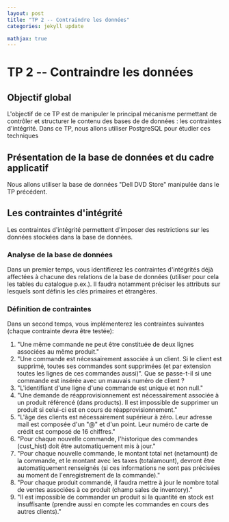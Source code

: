 ```yaml
---
layout: post
title: "TP 2 -- Contraindre les données"
categories: jekyll update

mathjax: true
---
```


# TP 2 -- Contraindre les données

## Objectif global
L'objectif de ce TP est de manipuler le principal mécanisme permettant de contrôler et structurer le contenu des bases de de données : les contraintes d'intégrité. Dans ce TP, nous allons utiliser PostgreSQL pour étudier ces techniques

## Présentation de la base de données et du cadre applicatif

Nous allons utiliser la base de données "Dell DVD Store" manipulée dans le TP précédent.

## Les contraintes d'intégrité 

Les contraintes d'intégrité permettent d'imposer des restrictions sur les données stockées dans la base de données.

### Analyse de la base de données 
Dans un premier temps, vous identifierez les contraintes d'intégrités déjà affectées à chacune des relations de la base de données (utiliser pour cela les tables du catalogue p.ex.). Il faudra notamment préciser les attributs sur lesquels sont définis les clés primaires et étrangères.

### Définition de contraintes
Dans un second temps, vous implémenterez les contraintes suivantes (chaque contrainte devra être testée):
1.	"Une même commande ne peut être constituée de deux lignes associées au même produit."
2.	"Une commande est nécessairement associée à un client. Si le client est supprimé, toutes ses commandes sont supprimées (et par extension toutes les lignes de ces commandes aussi)". Que se passe-t-il si une commande est insérée avec un mauvais numéro de client ?
3.	"L'identifiant d'une ligne d'une commande est unique et non null."
4. "Une demande de réapprovisionnement est nécessairement associée à un produit référencé (dans products). Il est impossible de supprimer un produit si celui-ci est en cours de réapprovisionnement."
5. "L'âge des clients est nécessairement supérieur à zéro. Leur adresse mail est composée d'un "@" et d'un point. Leur numéro de carte de crédit est composé de 16 chiffres."
6. "Pour chaque nouvelle commande, l'historique des commandes (cust_hist) doit être automatiquement mis à jour."
7. "Pour chaque nouvelle commande, le montant total net (netamount) de la commande, et le montant avec les taxes (totalamount), devront être automatiquement renseignés (si ces informations ne sont pas précisées au moment de l'enregistrement de la commande)."
8. "Pour chaque produit commandé, il faudra mettre à jour le nombre total de ventes associées à ce produit (champ sales de inventory)."
9. "Il est impossible de commander un produit si la quantité en stock est insuffisante (prendre aussi en compte les commandes en cours des autres clients)."
